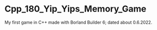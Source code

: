 # Cpp_180_Yip_Yips_Memory_Game
My first game in C++ made with Borland Builder 6; dated about 0.6.2022.
